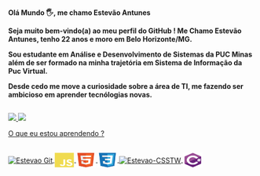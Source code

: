 **Olá Mundo 🖐️, me chamo Estevão Antunes**

**Seja muito bem-vindo(a) ao meu perfil do GitHub ! Me Chamo Estevão Antunes, tenho 22 anos e moro em Belo Horizonte/MG.**

**Sou estudante em Análise e Desenvolvimento de Sistemas da PUC Minas além de ser formado na minha trajetória em Sistema de Informação da Puc Virtual.**

**Desde cedo me move a curiosidade sobre a área de TI, me fazendo ser ambicioso em aprender tecnólogias novas.**

##


<div>
<a href="https://github.com/seu-usuário-aqui">
<img loading="lazy" height="180em" src="https://github-readme-stats.vercel.app/api/top-langs/?username=estevaoantunes&layout=compact&langs_count=7&theme=dracula"/>
<img loading="lazy" height="180em" src="https://github-readme-stats.vercel.app/api?username=estevaoantunes&show_icons=true&theme=dracula&include_all_commits=true&count_private=true"/>
</div>



O que eu estou aprendendo ? 


<div style="display: inline_block"><br>
  <img align="center" alt="Estevao Git" height="30" width="40" src="https://cdn.jsdelivr.net/gh/devicons/devicon@latest/icons/git/git-original.svg" />
  <img align="center" alt="Estevao-Js" height="30" width="40" src="https://raw.githubusercontent.com/devicons/devicon/master/icons/javascript/javascript-plain.svg">     
  <img align="center" alt="Estevao-HTML" height="30" width="40" src="https://raw.githubusercontent.com/devicons/devicon/master/icons/html5/html5-original.svg">
  <img align="center" alt="Estevao-CSS" height="30" width="40" src="https://raw.githubusercontent.com/devicons/devicon/master/icons/css3/css3-original.svg">
  <img align="center" alt="Estevao-CSSTW" height="30" width="40" src="https://cdn.jsdelivr.net/gh/devicons/devicon@latest/icons/tailwindcss/tailwindcss-original.svg">
  <img align="center" alt="Estevao-Csharp" height="30" width="40" src="https://raw.githubusercontent.com/devicons/devicon/master/icons/csharp/csharp-original.svg">
</div>

##


